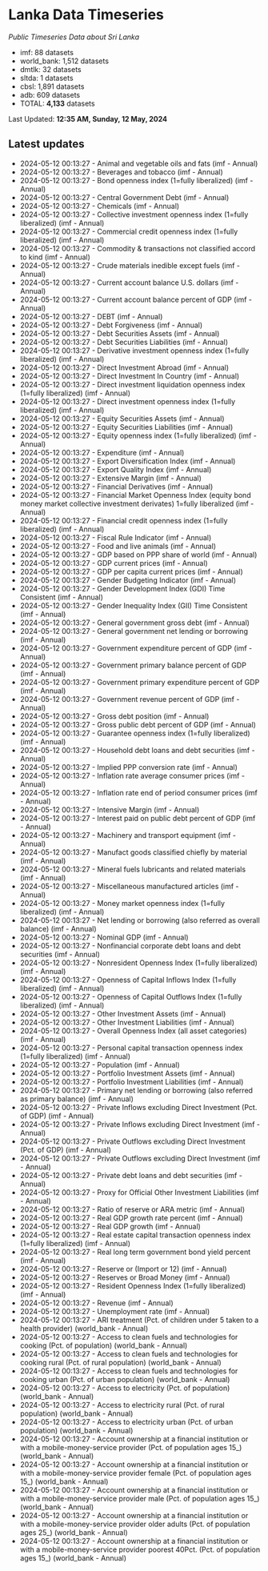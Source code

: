# Lanka Data Timeseries
*Public Timeseries Data about Sri Lanka*

* imf: 88 datasets
* world_bank: 1,512 datasets
* dmtlk: 32 datasets
* sltda: 1 datasets
* cbsl: 1,891 datasets
* adb: 609 datasets
* TOTAL: **4,133** datasets

Last Updated: **12:35 AM, Sunday, 12 May, 2024**

## Latest updates

* 2024-05-12 00:13:27 - Animal and vegetable oils and fats (imf - Annual)
* 2024-05-12 00:13:27 - Beverages and tobacco (imf - Annual)
* 2024-05-12 00:13:27 - Bond openness index (1=fully liberalized) (imf - Annual)
* 2024-05-12 00:13:27 - Central Government Debt (imf - Annual)
* 2024-05-12 00:13:27 - Chemicals (imf - Annual)
* 2024-05-12 00:13:27 - Collective investment openness index (1=fully liberalized) (imf - Annual)
* 2024-05-12 00:13:27 - Commercial credit openness index (1=fully liberalized) (imf - Annual)
* 2024-05-12 00:13:27 - Commodity & transactions not classified accord to kind (imf - Annual)
* 2024-05-12 00:13:27 - Crude materials inedible except fuels (imf - Annual)
* 2024-05-12 00:13:27 - Current account balance U.S. dollars (imf - Annual)
* 2024-05-12 00:13:27 - Current account balance percent of GDP (imf - Annual)
* 2024-05-12 00:13:27 - DEBT (imf - Annual)
* 2024-05-12 00:13:27 - Debt Forgiveness (imf - Annual)
* 2024-05-12 00:13:27 - Debt Securities Assets (imf - Annual)
* 2024-05-12 00:13:27 - Debt Securities Liabilities (imf - Annual)
* 2024-05-12 00:13:27 - Derivative investment openness index (1=fully liberalized) (imf - Annual)
* 2024-05-12 00:13:27 - Direct Investment Abroad (imf - Annual)
* 2024-05-12 00:13:27 - Direct Investment In Country (imf - Annual)
* 2024-05-12 00:13:27 - Direct investment liquidation openness index (1=fully liberalized) (imf - Annual)
* 2024-05-12 00:13:27 - Direct investment openness index (1=fully liberalized) (imf - Annual)
* 2024-05-12 00:13:27 - Equity Securities Assets (imf - Annual)
* 2024-05-12 00:13:27 - Equity Securities Liabilities (imf - Annual)
* 2024-05-12 00:13:27 - Equity openness index (1=fully liberalized) (imf - Annual)
* 2024-05-12 00:13:27 - Expenditure (imf - Annual)
* 2024-05-12 00:13:27 - Export Diversification Index (imf - Annual)
* 2024-05-12 00:13:27 - Export Quality Index (imf - Annual)
* 2024-05-12 00:13:27 - Extensive Margin (imf - Annual)
* 2024-05-12 00:13:27 - Financial Derivatives (imf - Annual)
* 2024-05-12 00:13:27 - Financial Market Openness Index (equity bond money market collective investment derivates) 1=fully liberalized (imf - Annual)
* 2024-05-12 00:13:27 - Financial credit openness index (1=fully liberalized) (imf - Annual)
* 2024-05-12 00:13:27 - Fiscal Rule Indicator (imf - Annual)
* 2024-05-12 00:13:27 - Food and live animals (imf - Annual)
* 2024-05-12 00:13:27 - GDP based on PPP share of world (imf - Annual)
* 2024-05-12 00:13:27 - GDP current prices (imf - Annual)
* 2024-05-12 00:13:27 - GDP per capita current prices (imf - Annual)
* 2024-05-12 00:13:27 - Gender Budgeting Indicator (imf - Annual)
* 2024-05-12 00:13:27 - Gender Development Index (GDI) Time Consistent (imf - Annual)
* 2024-05-12 00:13:27 - Gender Inequality Index (GII) Time Consistent (imf - Annual)
* 2024-05-12 00:13:27 - General government gross debt (imf - Annual)
* 2024-05-12 00:13:27 - General government net lending or borrowing (imf - Annual)
* 2024-05-12 00:13:27 - Government expenditure percent of GDP (imf - Annual)
* 2024-05-12 00:13:27 - Government primary balance percent of GDP (imf - Annual)
* 2024-05-12 00:13:27 - Government primary expenditure percent of GDP (imf - Annual)
* 2024-05-12 00:13:27 - Government revenue percent of GDP (imf - Annual)
* 2024-05-12 00:13:27 - Gross debt position (imf - Annual)
* 2024-05-12 00:13:27 - Gross public debt percent of GDP (imf - Annual)
* 2024-05-12 00:13:27 - Guarantee openness index (1=fully liberalized) (imf - Annual)
* 2024-05-12 00:13:27 - Household debt loans and debt securities (imf - Annual)
* 2024-05-12 00:13:27 - Implied PPP conversion rate (imf - Annual)
* 2024-05-12 00:13:27 - Inflation rate average consumer prices (imf - Annual)
* 2024-05-12 00:13:27 - Inflation rate end of period consumer prices (imf - Annual)
* 2024-05-12 00:13:27 - Intensive Margin (imf - Annual)
* 2024-05-12 00:13:27 - Interest paid on public debt percent of GDP (imf - Annual)
* 2024-05-12 00:13:27 - Machinery and transport equipment (imf - Annual)
* 2024-05-12 00:13:27 - Manufact goods classified chiefly by material (imf - Annual)
* 2024-05-12 00:13:27 - Mineral fuels lubricants and related materials (imf - Annual)
* 2024-05-12 00:13:27 - Miscellaneous manufactured articles (imf - Annual)
* 2024-05-12 00:13:27 - Money market openness index (1=fully liberalized) (imf - Annual)
* 2024-05-12 00:13:27 - Net lending or borrowing (also referred as overall balance) (imf - Annual)
* 2024-05-12 00:13:27 - Nominal GDP (imf - Annual)
* 2024-05-12 00:13:27 - Nonfinancial corporate debt loans and debt securities (imf - Annual)
* 2024-05-12 00:13:27 - Nonresident Openness Index (1=fully liberalized) (imf - Annual)
* 2024-05-12 00:13:27 - Openness of Capital Inflows Index (1=fully liberalized) (imf - Annual)
* 2024-05-12 00:13:27 - Openness of Capital Outflows Index (1=fully liberalized) (imf - Annual)
* 2024-05-12 00:13:27 - Other Investment Assets (imf - Annual)
* 2024-05-12 00:13:27 - Other Investment Liabilities (imf - Annual)
* 2024-05-12 00:13:27 - Overall Openness Index (all asset categories) (imf - Annual)
* 2024-05-12 00:13:27 - Personal capital transaction openness index (1=fully liberalized) (imf - Annual)
* 2024-05-12 00:13:27 - Population (imf - Annual)
* 2024-05-12 00:13:27 - Portfolio Investment Assets (imf - Annual)
* 2024-05-12 00:13:27 - Portfolio Investment Liabilities (imf - Annual)
* 2024-05-12 00:13:27 - Primary net lending or borrowing (also referred as primary balance) (imf - Annual)
* 2024-05-12 00:13:27 - Private Inflows excluding Direct Investment (Pct. of GDP) (imf - Annual)
* 2024-05-12 00:13:27 - Private Inflows excluding Direct Investment (imf - Annual)
* 2024-05-12 00:13:27 - Private Outflows excluding Direct Investment (Pct. of GDP) (imf - Annual)
* 2024-05-12 00:13:27 - Private Outflows excluding Direct Investment (imf - Annual)
* 2024-05-12 00:13:27 - Private debt loans and debt securities (imf - Annual)
* 2024-05-12 00:13:27 - Proxy for Official Other Investment Liabilities (imf - Annual)
* 2024-05-12 00:13:27 - Ratio of reserve or ARA metric (imf - Annual)
* 2024-05-12 00:13:27 - Real GDP growth rate percent (imf - Annual)
* 2024-05-12 00:13:27 - Real GDP growth (imf - Annual)
* 2024-05-12 00:13:27 - Real estate capital transaction openness index (1=fully liberalized) (imf - Annual)
* 2024-05-12 00:13:27 - Real long term government bond yield percent (imf - Annual)
* 2024-05-12 00:13:27 - Reserve or (Import or 12) (imf - Annual)
* 2024-05-12 00:13:27 - Reserves or Broad Money (imf - Annual)
* 2024-05-12 00:13:27 - Resident Openness Index (1=fully liberalized) (imf - Annual)
* 2024-05-12 00:13:27 - Revenue (imf - Annual)
* 2024-05-12 00:13:27 - Unemployment rate (imf - Annual)
* 2024-05-12 00:13:27 - ARI treatment (Pct. of children under 5 taken to a health provider) (world_bank - Annual)
* 2024-05-12 00:13:27 - Access to clean fuels and technologies for cooking (Pct. of population) (world_bank - Annual)
* 2024-05-12 00:13:27 - Access to clean fuels and technologies for cooking rural (Pct. of rural population) (world_bank - Annual)
* 2024-05-12 00:13:27 - Access to clean fuels and technologies for cooking urban (Pct. of urban population) (world_bank - Annual)
* 2024-05-12 00:13:27 - Access to electricity (Pct. of population) (world_bank - Annual)
* 2024-05-12 00:13:27 - Access to electricity rural (Pct. of rural population) (world_bank - Annual)
* 2024-05-12 00:13:27 - Access to electricity urban (Pct. of urban population) (world_bank - Annual)
* 2024-05-12 00:13:27 - Account ownership at a financial institution or with a mobile-money-service provider (Pct. of population ages 15_) (world_bank - Annual)
* 2024-05-12 00:13:27 - Account ownership at a financial institution or with a mobile-money-service provider female (Pct. of population ages 15_) (world_bank - Annual)
* 2024-05-12 00:13:27 - Account ownership at a financial institution or with a mobile-money-service provider male (Pct. of population ages 15_) (world_bank - Annual)
* 2024-05-12 00:13:27 - Account ownership at a financial institution or with a mobile-money-service provider older adults (Pct. of population ages 25_) (world_bank - Annual)
* 2024-05-12 00:13:27 - Account ownership at a financial institution or with a mobile-money-service provider poorest 40Pct. (Pct. of population ages 15_) (world_bank - Annual)